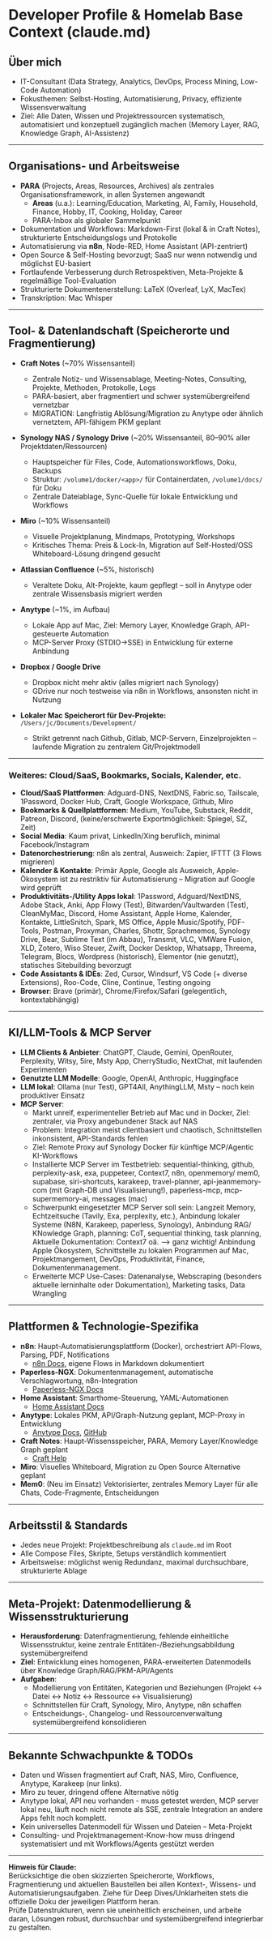# Developer Profile & Homelab Base Context (claude.md)

## Über mich

- IT-Consultant (Data Strategy, Analytics, DevOps, Process Mining, Low-Code Automation)
- Fokusthemen: Selbst-Hosting, Automatisierung, Privacy, effiziente Wissensverwaltung
- Ziel: Alle Daten, Wissen und Projektressourcen systematisch, automatisiert und konzeptuell zugänglich machen (Memory Layer, RAG, Knowledge Graph, AI-Assistenz)

---

## Organisations- und Arbeitsweise

- **PARA** (Projects, Areas, Resources, Archives) als zentrales Organisationsframework, in allen Systemen angewandt  
  - **Areas** (u.a.): Learning/Education, Marketing, AI, Family, Household, Finance, Hobby, IT, Cooking, Holiday, Career
  - PARA-Inbox als globaler Sammelpunkt
- Dokumentation und Workflows: Markdown-First (lokal & in Craft Notes), strukturierte Entscheidungslogs und Protokolle
- Automatisierung via **n8n**, Node-RED, Home Assistant (API-zentriert)
- Open Source & Self-Hosting bevorzugt; SaaS nur wenn notwendig und möglichst EU-basiert
- Fortlaufende Verbesserung durch Retrospektiven, Meta-Projekte & regelmäßige Tool-Evaluation
- Strukturierte Dokumentenerstellung: LaTeX (Overleaf, LyX, MacTex)
- Transkription: Mac Whisper

---

## Tool- & Datenlandschaft (Speicherorte und Fragmentierung)

- **Craft Notes** (~70% Wissensanteil)
  - Zentrale Notiz- und Wissensablage, Meeting-Notes, Consulting, Projekte, Methoden, Protokolle, Logs
  - PARA-basiert, aber fragmentiert und schwer systemübergreifend vernetzbar
  - MIGRATION: Langfristig Ablösung/Migration zu Anytype oder ähnlich vernetztem, API-fähigem PKM geplant

- **Synology NAS / Synology Drive** (~20% Wissensanteil, 80–90% aller Projektdaten/Ressourcen)
  - Hauptspeicher für Files, Code, Automationsworkflows, Doku, Backups
  - Struktur: `/volume1/docker/<app>/` für Containerdaten, `/volume1/docs/` für Doku
  - Zentrale Dateiablage, Sync-Quelle für lokale Entwicklung und Workflows

- **Miro** (~10% Wissensanteil)
  - Visuelle Projektplanung, Mindmaps, Prototyping, Workshops
  - Kritisches Thema: Preis & Lock-In, Migration auf Self-Hosted/OSS Whiteboard-Lösung dringend gesucht

- **Atlassian Confluence** (~5%, historisch)
  - Veraltete Doku, Alt-Projekte, kaum gepflegt – soll in Anytype oder zentrale Wissensbasis migriert werden

- **Anytype** (~1%, im Aufbau)
  - Lokale App auf Mac, Ziel: Memory Layer, Knowledge Graph, API-gesteuerte Automation
  - MCP-Server Proxy (STDIO→SSE) in Entwicklung für externe Anbindung

- **Dropbox / Google Drive**
  - Dropbox nicht mehr aktiv (alles migriert nach Synology)
  - GDrive nur noch testweise via n8n in Workflows, ansonsten nicht in Nutzung

- **Lokaler Mac Speicherort für Dev-Projekte:**  
  `/Users/jc/Documents/Development/`  
  - Strikt getrennt nach Github, Gitlab, MCP-Servern, Einzelprojekten – laufende Migration zu zentralem Git/Projektmodell

---

### Weiteres: Cloud/SaaS, Bookmarks, Socials, Kalender, etc.

- **Cloud/SaaS Plattformen**: Adguard-DNS, NextDNS, Fabric.so, Tailscale, 1Password, Docker Hub, Craft, Google Workspace, Github, Miro
- **Bookmarks & Quellplattformen**: Medium, YouTube, Substack, Reddit, Patreon, Discord, (keine/erschwerte Exportmöglichkeit: Spiegel, SZ, Zeit)
- **Social Media**: Kaum privat, LinkedIn/Xing beruflich, minimal Facebook/Instagram
- **Datenorchestrierung**: n8n als zentral, Ausweich: Zapier, IFTTT (3 Flows migrieren)
- **Kalender & Kontakte**: Primär Apple, Google als Ausweich, Apple-Ökosystem ist zu restriktiv für Automatisierung – Migration auf Google wird geprüft
- **Produktivitäts-/Utility Apps lokal**: 1Password, Adguard/NextDNS, Adobe Stack, Anki, App Flowy (Test), Bitwarden/Vaultwarden (Test), CleanMyMac, Discord, Home Assistant, Apple Home, Kalender, Kontakte, LittleSnitch, Spark, MS Office, Apple Music/Spotify, PDF-Tools, Postman, Proxyman, Charles, Shottr, Sprachmemos, Synology Drive, Bear, Sublime Text (im Abbau), Transmit, VLC, VMWare Fusion, XLD, Zotero, Wiso Steuer, Zwift, Docker Desktop, Whatsapp, Threema, Telegram, Blocs, Wordpress (historisch), Elementor (nie genutzt), statisches Sitebuilding bevorzugt
- **Code Assistants & IDEs**: Zed, Cursor, Windsurf, VS Code (+ diverse Extensions), Roo-Code, Cline, Continue, Testing ongoing
- **Browser**: Brave (primär), Chrome/Firefox/Safari (gelegentlich, kontextabhängig)

---

## KI/LLM-Tools & MCP Server

- **LLM Clients & Anbieter**: ChatGPT, Claude, Gemini, OpenRouter, Perplexity, Witsy, 5ire, Msty App, CherryStudio, NextChat, mit laufenden Experimenten
- **Genutzte LLM Modelle**: Google, OpenAI, Anthropic, Huggingface
- **LLM lokal**: Ollama (nur Test), GPT4All, AnythingLLM, Msty – noch kein produktiver Einsatz
- **MCP Server**:  
  - Markt unreif, experimenteller Betrieb auf Mac und in Docker, Ziel: zentraler, via Proxy angebundener Stack auf NAS
  - Problem: Integration meist clientbasiert und chaotisch, Schnittstellen inkonsistent, API-Standards fehlen
  - Ziel: Remote Proxy auf Synology Docker für künftige MCP/Agentic KI-Workflows
  - Installierte MCP Server im Testbetrieb: sequential-thinking, github, perplexity-ask, exa, puppeteer, Context7, n8n, openmemory/ mem0, supabase, siri-shortcuts, karakeep, travel-planner, api-jeanmemory-com (mit Graph-DB und Visualisierung!), paperless-mcp, mcp-supermemory-ai, messages (mac)
  - Schwerpunkt eingesetzter MCP Server soll sein: Langzeit Memory, Echtzeitsuche (Tavily, Exa, perplexity, etc.), Anbindung lokaler Systeme (N8N, Karakeep, paperless, Synology), Anbindung RAG/ KNowledge Graph, planning: CoT, sequential thinking, task planning, Aktuelle Dokumentation: Context7 oä. --> ganz wichtig! Anbindung Apple Ökosystem, Schnittstelle zu lokalen Programmen auf Mac, Projektmangement, DevOps, Produktivität, Finance, Dokumentenmanagement.
  - Erweiterte MCP Use-Cases: Datenanalyse, Webscraping (besonders aktuelle lerninhalte oder Dokumentation), Marketing tasks, Data Wrangling

---

## Plattformen & Technologie-Spezifika

- **n8n**: Haupt-Automatisierungsplattform (Docker), orchestriert API-Flows, Parsing, PDF, Notifications  
  - [n8n Docs](https://docs.n8n.io/), eigene Flows in Markdown dokumentiert
- **Paperless-NGX**: Dokumentenmanagement, automatische Verschlagwortung, n8n-Integration  
  - [Paperless-NGX Docs](https://paperless-ngx.readthedocs.io/)
- **Home Assistant**: Smarthome-Steuerung, YAML-Automationen  
  - [Home Assistant Docs](https://www.home-assistant.io/docs/)
- **Anytype**: Lokales PKM, API/Graph-Nutzung geplant, MCP-Proxy in Entwicklung  
  - [Anytype Docs](https://docs.anytype.io/), [GitHub](https://github.com/anyproto/anytype-ts)
- **Craft Notes**: Haupt-Wissensspeicher, PARA, Memory Layer/Knowledge Graph geplant  
  - [Craft Help](https://support.craft.do/)
- **Miro**: Visuelles Whiteboard, Migration zu Open Source Alternative geplant
- **Mem0**: (Neu im Einsatz) Vektorisierter, zentrales Memory Layer für alle Chats, Code-Fragmente, Entscheidungen

---

## Arbeitsstil & Standards

- Jedes neue Projekt: Projektbeschreibung als `claude.md` im Root
- Alle Compose Files, Skripte, Setups verständlich kommentiert
- Arbeitsweise: möglichst wenig Redundanz, maximal durchsuchbare, strukturierte Ablage

---

## Meta-Projekt: Datenmodellierung & Wissensstrukturierung

- **Herausforderung**: Datenfragmentierung, fehlende einheitliche Wissensstruktur, keine zentrale Entitäten-/Beziehungsabbildung systemübergreifend
- **Ziel**: Entwicklung eines homogenen, PARA-erweiterten Datenmodells über Knowledge Graph/RAG/PKM-API/Agents
- **Aufgaben**:  
  - Modellierung von Entitäten, Kategorien und Beziehungen (Projekt ↔ Datei ↔ Notiz ↔ Ressource ↔ Visualisierung)
  - Schnittstellen für Craft, Synology, Miro, Anytype, n8n schaffen
  - Entscheidungs-, Changelog- und Ressourcenverwaltung systemübergreifend konsolidieren

---

## Bekannte Schwachpunkte & TODOs

- Daten und Wissen fragmentiert auf Craft, NAS, Miro, Confluence, Anytype, Karakeep (nur links).
- Miro zu teuer, dringend offene Alternative nötig
- Anytype lokal, API neu vorhanden - muss getestet werden, MCP server lokal neu, läuft noch nicht remote als SSE, zentrale Integration an andere Apps fehlt noch komplett. 
- Kein universelles Datenmodell für Wissen und Dateien – Meta-Projekt
- Consulting- und Projektmanagement-Know-how muss dringend systematisiert und mit Workflows/Agents gestützt werden

---

**Hinweis für Claude:**  
Berücksichtige die oben skizzierten Speicherorte, Workflows, Fragmentierung und aktuellen Baustellen bei allen Kontext-, Wissens- und Automatisierungsaufgaben. Ziehe für Deep Dives/Unklarheiten stets die offizielle Doku der jeweiligen Plattform heran.  
Prüfe Datenstrukturen, wenn sie uneinheitlich erscheinen, und arbeite daran, Lösungen robust, durchsuchbar und systemübergreifend integrierbar zu gestalten.
